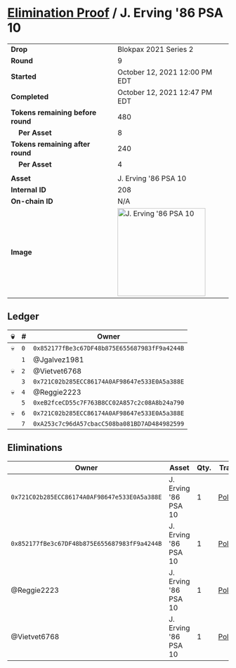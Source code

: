 # [Elimination Proof](./readme.md) / J. Erving &#039;86 PSA 10

|||
|---|---|
| **Drop** | Blokpax 2021 Series 2 |
| **Round** | 9 |
| **Started** | October 12, 2021 12:00 PM EDT |
| **Completed** | October 12, 2021 12:47 PM EDT |
| **Tokens remaining before round** | 480 |
| **&nbsp;&nbsp;&nbsp;&nbsp;Per Asset** | 8 |
| **Tokens remaining after round** | 240 |
| **&nbsp;&nbsp;&nbsp;&nbsp;Per Asset** | 4 |
| | |
| **Asset** | J. Erving &#039;86 PSA 10 |
| **Internal ID** | 208 |
| **On-chain ID** | N/A |
| **Image** | <img src="https://tcdn.blokpax.com/9484ebfa-63b1-4611-9ee1-d8bba3940ac8/4a67f4ad8c31a046c97ba5f5346f497418f536449f4e69f4514b1f37cb7faa4f.jpg" height="200" alt="J. Erving &#039;86 PSA 10" /> |

## Ledger

| 💀 | # | Owner |
| --- | --- | --- |
| 💀 | `0` | `0x852177fBe3c67DF48b875E655687983fF9a4244B` |
|  | `1` | @Jgalvez1981 |
| 💀 | `2` | @Vietvet6768 |
|  | `3` | `0x721C02b285ECC86174A0AF98647e533E0A5a388E` |
| 💀 | `4` | @Reggie2223 |
|  | `5` | `0xeB2fceCD55c7F763B8CC02A857c2c08A8b24a790` |
| 💀 | `6` | `0x721C02b285ECC86174A0AF98647e533E0A5a388E` |
|  | `7` | `0xA253c7c96dA57cbacC508ba081BD7AD484982599` |


## Eliminations

| Owner | Asset | Qty. | Transaction |
| --- | --- | --- | --- |
| `0x721C02b285ECC86174A0AF98647e533E0A5a388E` | J. Erving '86 PSA 10 | 1 | [Polygonscan](https://polygonscan.com/tx/0x1a57e5175bc113d86f5da7fcb954dfb66ab4a3bd342abf7aa0f3c17fdc4203c2) |
| `0x852177fBe3c67DF48b875E655687983fF9a4244B` | J. Erving '86 PSA 10 | 1 | [Polygonscan](https://polygonscan.com/tx/0x93c9a059cffdad85a1edb2b887f3c3ab7e32633c378b4f58ce01d6bbcfece12e) |
| @Reggie2223 | J. Erving '86 PSA 10 | 1 | [Polygonscan](https://polygonscan.com/tx/0x0016acb7d2eabc3a9ab76f5a5834ae49d4086099731f6cab720286227b1c8305) |
| @Vietvet6768 | J. Erving '86 PSA 10 | 1 | [Polygonscan](https://polygonscan.com/tx/0xdbf01c5b16403cd073c6ded9725e0f39974ebf9b92dbe959ccee746dbe56476f) |
